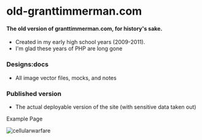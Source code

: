 old-granttimmerman.com
======================

#### The old version of granttimmerman.com, for history's sake.
 - Created in my early high school years (2009-2011).
 - I'm glad these years of PHP are long gone

### Designs:docs
 - All image vector files, mocks, and notes

### Published version
 - The actual deployable version of the site (with sensitive data taken out)

Example Page

![cellularwarfare](https://cloud.githubusercontent.com/assets/744973/18816765/b9169166-8304-11e6-865e-0d8517344b17.JPG)

